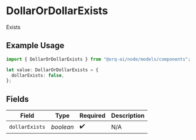 # DollarOrDollarExists

Exists

## Example Usage

```typescript
import { DollarOrDollarExists } from "@orq-ai/node/models/components";

let value: DollarOrDollarExists = {
  dollarExists: false,
};
```

## Fields

| Field              | Type               | Required           | Description        |
| ------------------ | ------------------ | ------------------ | ------------------ |
| `dollarExists`     | *boolean*          | :heavy_check_mark: | N/A                |